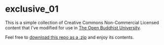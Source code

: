 # exclusive_01

This is a simple collection of Creative Commons Non-Commercial Licensed content that I've modified for use in [The Open Buddhist University](https://buddhist-uni.github.io).

Feel free to [download this repo as a .zip](https://github.com/buddhist-uni/exclusive_01/archive/main.zip) and enjoy its contents.
